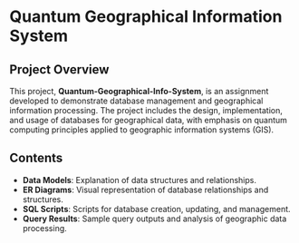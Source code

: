 
# Quantum Geographical Information System

## Project Overview
This project, **Quantum-Geographical-Info-System**, is an assignment developed to demonstrate database management and geographical information processing. The project includes the design, implementation, and usage of databases for geographical data, with emphasis on quantum computing principles applied to geographic information systems (GIS).

## Contents
- **Data Models**: Explanation of data structures and relationships.
- **ER Diagrams**: Visual representation of database relationships and structures.
- **SQL Scripts**: Scripts for database creation, updating, and management.
- **Query Results**: Sample query outputs and analysis of geographic data processing.



